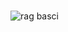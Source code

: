 # 







![rag basci](https://github.com/user-attachments/assets/fd52ca83-a73d-4e2c-8a78-0630091d0992)
